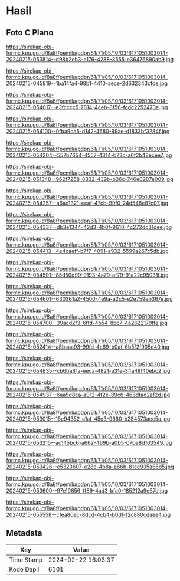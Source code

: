 # Hasil

## Foto C Plano

https://sirekap-obj-formc.kpu.go.id/8a8f/pemilu/pdpr/61/71/05/10/03/6171051003014-20240215-053814--d98b2eb3-e176-4288-8555-e36476890ab9.jpg

https://sirekap-obj-formc.kpu.go.id/8a8f/pemilu/pdpr/61/71/05/10/03/6171051003014-20240215-045819--1ba14fa4-98b1-4410-aece-2d632343cfde.jpg

https://sirekap-obj-formc.kpu.go.id/8a8f/pemilu/pdpr/61/71/05/10/03/6171051003014-20240215-054017--e3fcccc5-7814-4ceb-8f56-fcdc2252473a.jpg

https://sirekap-obj-formc.kpu.go.id/8a8f/pemilu/pdpr/61/71/05/10/03/6171051003014-20240215-054100--0fba9da5-d142-4680-99ae-d1833bf3284f.jpg

https://sirekap-obj-formc.kpu.go.id/8a8f/pemilu/pdpr/61/71/05/10/03/6171051003014-20240215-054204--557b7654-4557-4314-b73c-a6f2b48ecee7.jpg

https://sirekap-obj-formc.kpu.go.id/8a8f/pemilu/pdpr/61/71/05/10/03/6171051003014-20240215-051348--962f7258-8332-439b-b36c-746e0287e009.jpg

https://sirekap-obj-formc.kpu.go.id/8a8f/pemilu/pdpr/61/71/05/10/03/6171051003014-20240215-054257--a6ae1321-eeaf-47cb-99f0-24d548e87c07.jpg

https://sirekap-obj-formc.kpu.go.id/8a8f/pemilu/pdpr/61/71/05/10/03/6171051003014-20240215-054337--db3e1344-42d3-4b0f-9610-4c272dc31dee.jpg

https://sirekap-obj-formc.kpu.go.id/8a8f/pemilu/pdpr/61/71/05/10/03/6171051003014-20240215-054413--4e4caeff-b7f7-4091-a932-5599a267c5db.jpg

https://sirekap-obj-formc.kpu.go.id/8a8f/pemilu/pdpr/61/71/05/10/03/6171051003014-20240215-054501--85d50d99-9193-4a79-af79-91a22c95031f.jpg

https://sirekap-obj-formc.kpu.go.id/8a8f/pemilu/pdpr/61/71/05/10/03/6171051003014-20240215-054601--630361a2-4500-4e9a-a2c5-e2e759eb367e.jpg

https://sirekap-obj-formc.kpu.go.id/8a8f/pemilu/pdpr/61/71/05/10/03/6171051003014-20240215-054700--39acd2f3-6ffd-4b54-8bc7-4a2622179ffe.jpg

https://sirekap-obj-formc.kpu.go.id/8a8f/pemilu/pdpr/61/71/05/10/03/6171051003014-20240215-052414--a8baaa93-99fd-4c69-b0af-6b5f2f905d40.jpg

https://sirekap-obj-formc.kpu.go.id/8a8f/pemilu/pdpr/61/71/05/10/03/6171051003014-20240215-054835--cb6ba81a-eeca-4821-a31e-34a48f40ebc2.jpg

https://sirekap-obj-formc.kpu.go.id/8a8f/pemilu/pdpr/61/71/05/10/03/6171051003014-20240215-054937--6aa5d8ca-a012-4f2e-89c6-468dfad2af2d.jpg

https://sirekap-obj-formc.kpu.go.id/8a8f/pemilu/pdpr/61/71/05/10/03/6171051003014-20240215-053015--15e94352-a1af-45d3-9880-b284573aec5a.jpg

https://sirekap-obj-formc.kpu.go.id/8a8f/pemilu/pdpr/61/71/05/10/03/6171051003014-20240215-053215--ac145bc6-a662-469b-a0b5-070e8d163549.jpg

https://sirekap-obj-formc.kpu.go.id/8a8f/pemilu/pdpr/61/71/05/10/03/6171051003014-20240215-053426--e5323607-e28e-4b8a-a66b-81ce935a65d5.jpg

https://sirekap-obj-formc.kpu.go.id/8a8f/pemilu/pdpr/61/71/05/10/03/6171051003014-20240215-053600--97e10856-ff89-4ad3-bfa0-185212a9e67d.jpg

https://sirekap-obj-formc.kpu.go.id/8a8f/pemilu/pdpr/61/71/05/10/03/6171051003014-20240215-055558--cfea80ec-8dcd-4cb4-b0df-f2c880cdaee4.jpg


## Metadata

| Key        | Value               |
| ---------- | ------------------- |
| Time Stamp | 2024-02-22 16:03:37 |
| Kode Dapil | 6101                |



